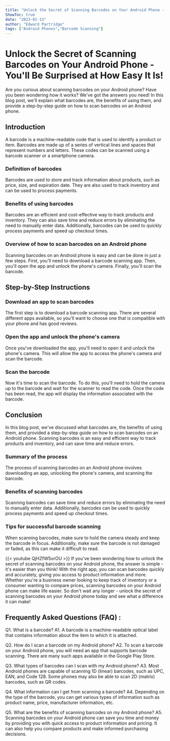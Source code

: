 ```yaml
---
title: "Unlock the Secret of Scanning Barcodes on Your Android Phone - You'll Be Surprised at How Easy It Is!"
ShowToc: true 
date: "2023-01-13"
author: "Edward Partridge" 
tags: ["Android Phones","Barcode Scanning"]
---
```

# Unlock the Secret of Scanning Barcodes on Your Android Phone - You'll Be Surprised at How Easy It Is!

Are you curious about scanning barcodes on your Android phone? Have you been wondering how it works? We've got the answers you need! In this blog post, we'll explain what barcodes are, the benefits of using them, and provide a step-by-step guide on how to scan barcodes on an Android phone. 

## Introduction

A barcode is a machine-readable code that is used to identify a product or item. Barcodes are made up of a series of vertical lines and spaces that represent numbers and letters. These codes can be scanned using a barcode scanner or a smartphone camera.

### Definition of barcodes

Barcodes are used to store and track information about products, such as price, size, and expiration date. They are also used to track inventory and can be used to process payments.

### Benefits of using barcodes

Barcodes are an efficient and cost-effective way to track products and inventory. They can also save time and reduce errors by eliminating the need to manually enter data. Additionally, barcodes can be used to quickly process payments and speed up checkout times. 

### Overview of how to scan barcodes on an Android phone

Scanning barcodes on an Android phone is easy and can be done in just a few steps. First, you'll need to download a barcode scanning app. Then, you'll open the app and unlock the phone's camera. Finally, you'll scan the barcode. 

## Step-by-Step Instructions

### Download an app to scan barcodes

The first step is to download a barcode scanning app. There are several different apps available, so you'll want to choose one that is compatible with your phone and has good reviews. 

### Open the app and unlock the phone's camera

Once you've downloaded the app, you'll need to open it and unlock the phone's camera. This will allow the app to access the phone's camera and scan the barcode.

### Scan the barcode

Now it's time to scan the barcode. To do this, you'll need to hold the camera up to the barcode and wait for the scanner to read the code. Once the code has been read, the app will display the information associated with the barcode. 

## Conclusion

In this blog post, we've discussed what barcodes are, the benefits of using them, and provided a step-by-step guide on how to scan barcodes on an Android phone. Scanning barcodes is an easy and efficient way to track products and inventory, and can save time and reduce errors. 

### Summary of the process

The process of scanning barcodes on an Android phone involves downloading an app, unlocking the phone's camera, and scanning the barcode. 

### Benefits of scanning barcodes

Scanning barcodes can save time and reduce errors by eliminating the need to manually enter data. Additionally, barcodes can be used to quickly process payments and speed up checkout times. 

### Tips for successful barcode scanning

When scanning barcodes, make sure to hold the camera steady and keep the barcode in focus. Additionally, make sure the barcode is not damaged or faded, as this can make it difficult to read.

{{< youtube QjHZfW5orOU >}} 
If you've been wondering how to unlock the secret of scanning barcodes on your Android phone, the answer is simple - it's easier than you think! With the right app, you can scan barcodes quickly and accurately, giving you access to product information and more. Whether you're a business owner looking to keep track of inventory or a consumer wanting to compare prices, scanning barcodes on your Android phone can make life easier. So don't wait any longer - unlock the secret of scanning barcodes on your Android phone today and see what a difference it can make!

## Frequently Asked Questions (FAQ) :
Q1. What is a barcode?
A1. A barcode is a machine-readable optical label that contains information about the item to which it is attached.

Q2. How do I scan a barcode on my Android phone?
A2. To scan a barcode on your Android phone, you will need an app that supports barcode scanning. There are many such apps available in the Google Play Store.

Q3. What types of barcodes can I scan with my Android phone?
A3. Most Android phones are capable of scanning 1D (linear) barcodes, such as UPC, EAN, and Code 128. Some phones may also be able to scan 2D (matrix) barcodes, such as QR codes.

Q4. What information can I get from scanning a barcode?
A4. Depending on the type of the barcode, you can get various types of information such as product name, price, manufacturer information, etc.

Q5. What are the benefits of scanning barcodes on my Android phone?
A5. Scanning barcodes on your Android phone can save you time and money by providing you with quick access to product information and pricing. It can also help you compare products and make informed purchasing decisions.


